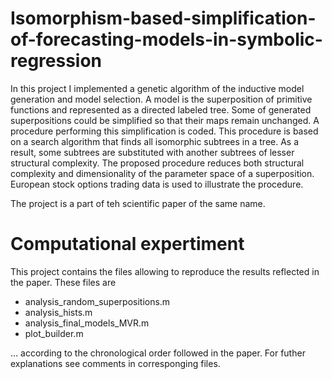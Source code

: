 # Isomorphism-based-simplification-of-forecasting-models-in-symbolic-regression

In this project I implemented a genetic algorithm of the inductive model generation and model selection. A model is the superposition of primitive functions and represented as a directed labeled tree. Some of generated superpositions could be simplified so that their maps remain unchanged. A procedure performing this simplification is coded. This procedure is based on a search algorithm that finds all isomorphic subtrees in a tree. As a result, some subtrees are substituted with another subtrees of lesser structural complexity. The proposed procedure reduces both structural complexity and dimensionality of the parameter space of a superposition. European stock options trading data is used to illustrate the procedure. 

The project is a part of teh scientific paper of the same name.

# Computational expertiment

This project contains the files allowing to reproduce the results reflected in the paper.
These files are

- analysis_random_superpositions.m
- analysis_hists.m
- analysis_final_models_MVR.m
- plot_builder.m

... according to the chronological order followed in the paper. For futher explanations see comments in corresponging files.
